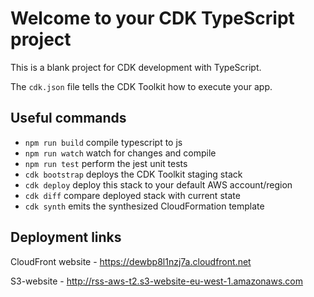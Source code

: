# Welcome to your CDK TypeScript project

This is a blank project for CDK development with TypeScript.

The `cdk.json` file tells the CDK Toolkit how to execute your app.

## Useful commands

* `npm run build`   compile typescript to js
* `npm run watch`   watch for changes and compile
* `npm run test`    perform the jest unit tests
* `cdk bootstrap`   deploys the CDK Toolkit staging stack
* `cdk deploy`      deploy this stack to your default AWS account/region
* `cdk diff`        compare deployed stack with current state
* `cdk synth`       emits the synthesized CloudFormation template

## Deployment links

CloudFront website - <https://dewbp8l1nzj7a.cloudfront.net>

S3-website - <http://rss-aws-t2.s3-website-eu-west-1.amazonaws.com>
